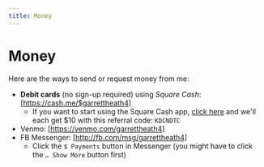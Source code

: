 ```yaml
---
title: Money
---
```


# Money

Here are the ways to send or request money from me:

* **Debit cards** (no sign-up required) using *Square Cash*: [https://cash.me/$garrettheath4]
   * If you want to start using the Square Cash app, [click here](https://cash.me/app/KDCNDTC) and we'll each get $10 with this referral code: `KDCNDTC`
* Venmo: [https://venmo.com/garrettheath4]
* FB Messenger: [http://fb.com/msg/garrettheath4]
   * Click the `$ Payments` button in Messenger (you might have to click the `… Show More` button first)
